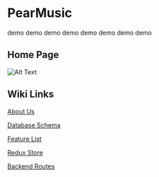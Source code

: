 # PearMusic

demo demo demo demo demo demo demo demo

## Home Page
![Alt Text](https://media.giphy.com/media/v1.Y2lkPTc5MGI3NjExZDYwN2QxZjc2YWUzMGYzMjU3ZDhmZWFhMmEyMWI0NTQwYTE3ODU4ZiZjdD1n/VqloZHGYsSGD9UPXyM/giphy.gif)


## Wiki Links

[About Us](https://github.com/Sadiqaxxmed/PearMusic/wiki/About-Us)<p>
[Database Schema](https://github.com/Sadiqaxxmed/PearMusic/wiki/Database-Schema)<p>
[Feature List](https://github.com/Sadiqaxxmed/PearMusic/wiki/Features)<p>
[Redux Store](https://github.com/Sadiqaxxmed/PearMusic/wiki/Redux-State-Shape)<p>
[Backend Routes](https://github.com/Sadiqaxxmed/PearMusic/wiki/Backend-Routes)<p>
